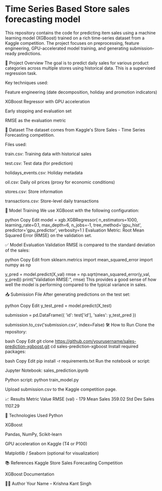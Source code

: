 # Time Series Based Store sales forecasting model

This repository contains the code for predicting item sales using a machine learning model (XGBoost) trained on a rich time-series dataset from a Kaggle competition. The project focuses on preprocessing, feature engineering, GPU-accelerated model training, and generating submission-ready predictions.

🚀 Project Overview
The goal is to predict daily sales for various product categories across multiple stores using historical data. This is a supervised regression task.

Key techniques used:

Feature engineering (date decomposition, holiday and promotion indicators)

XGBoost Regressor with GPU acceleration

Early stopping and evaluation set

RMSE as the evaluation metric

📂 Dataset
The dataset comes from Kaggle's Store Sales - Time Series Forecasting competition.

Files used:

train.csv: Training data with historical sales

test.csv: Test data (for prediction)

holidays_events.csv: Holiday metadata

oil.csv: Daily oil prices (proxy for economic conditions)

stores.csv: Store information

transactions.csv: Store-level daily transactions

🧪 Model Training
We use XGBoost with the following configuration:

python
Copy
Edit
model = xgb.XGBRegressor(
    n_estimators=1000,
    learning_rate=0.1,
    max_depth=6,
    n_jobs=-1,
    tree_method='gpu_hist',
    predictor='gpu_predictor',
    verbosity=1
)
Evaluation Metric:
Root Mean Squared Error (RMSE) on the validation set.

✅ Model Evaluation
Validation RMSE is compared to the standard deviation of the sales:

python
Copy
Edit
from sklearn.metrics import mean_squared_error
import numpy as np

y_pred = model.predict(X_val)
rmse = np.sqrt(mean_squared_error(y_val, y_pred))
print("Validation RMSE:", rmse)
This provides a good sense of how well the model is performing compared to the typical variance in sales.

📤 Submission File
After generating predictions on the test set:

python
Copy
Edit
y_test_pred = model.predict(X_test)

submission = pd.DataFrame({
    'id': test['id'],
    'sales': y_test_pred
})

submission.to_csv('submission.csv', index=False)
🛠️ How to Run
Clone the repository:

bash
Copy
Edit
git clone https://github.com/yourusername/sales-prediction-xgboost.git
cd sales-prediction-xgboost
Install required packages:

bash
Copy
Edit
pip install -r requirements.txt
Run the notebook or script:

Jupyter Notebook: sales_prediction.ipynb

Python script: python train_model.py

Upload submission.csv to the Kaggle competition page.

📈 Results
Metric	Value
RMSE (val) - 179
Mean Sales	359.02
Std Dev Sales	1107.29

📌 Technologies Used
Python

XGBoost

Pandas, NumPy, Scikit-learn

GPU acceleration on Kaggle (T4 or P100)

Matplotlib / Seaborn (optional for visualization)

📚 References
Kaggle Store Sales Forecasting Competition

XGBoost Documentation

👨‍💻 Author
Your Name – Krishna Kant Singh
 
